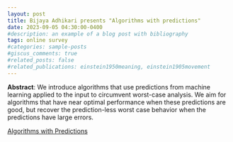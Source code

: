 ```yaml
---
layout: post
title: Bijaya Adhikari presents "Algorithms with predictions"
date: 2023-09-05 04:30:00-0400
#description: an example of a blog post with bibliography
tags: online survey
#categories: sample-posts
#giscus_comments: true
#related_posts: false
#related_publications: einstein1950meaning, einstein1905movement
---
```


  
**Abstract**: We introduce algorithms that use predictions from machine learning applied to the input to circumvent worst-case analysis. We aim for algorithms that have near optimal performance when these predictions are good, but recover the prediction-less worst case behavior when the predictions have large errors.

[Algorithms with Predictions](http://www.cs.toronto.edu/~bor/2421s21/papers/mitzenmacher-survey.pdf)
